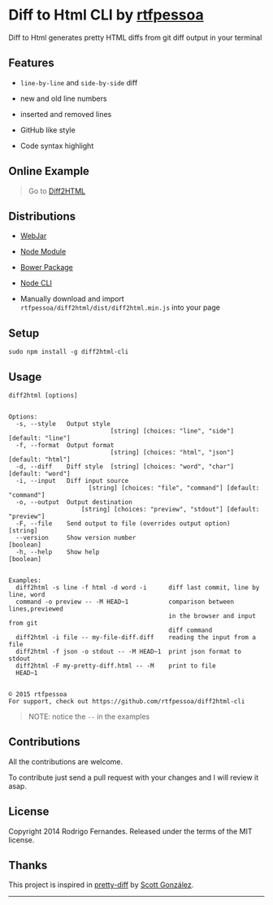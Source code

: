 # Diff to Html CLI by [rtfpessoa](https://github.com/rtfpessoa)

Diff to Html generates pretty HTML diffs from git diff output in your terminal

## Features

* `line-by-line` and `side-by-side` diff

* new and old line numbers

* inserted and removed lines

* GitHub like style

* Code syntax highlight

## Online Example

> Go to [Diff2HTML](http://rtfpessoa.github.io/diff2html/)

## Distributions

* [WebJar](http://www.webjars.org/)

* [Node Module](https://www.npmjs.org/package/diff2html)

* [Bower Package](http://bower.io/search/?q=diff2html)

* [Node CLI](https://www.npmjs.org/package/diff2html-cli)

* Manually download and import `rtfpessoa/diff2html/dist/diff2html.min.js` into your page

## Setup

    sudo npm install -g diff2html-cli

## Usage

    diff2html [options]


    Options:
      -s, --style   Output style
                                [string] [choices: "line", "side"] [default: "line"]
      -f, --format  Output format
                                [string] [choices: "html", "json"] [default: "html"]
      -d, --diff    Diff style  [string] [choices: "word", "char"] [default: "word"]
      -i, --input   Diff input source
                          [string] [choices: "file", "command"] [default: "command"]
      -o, --output  Output destination
                        [string] [choices: "preview", "stdout"] [default: "preview"]
      -F, --file    Send output to file (overrides output option)           [string]
      --version     Show version number                                    [boolean]
      -h, --help    Show help                                              [boolean]


    Examples:
      diff2html -s line -f html -d word -i      diff last commit, line by line, word
      command -o preview -- -M HEAD~1           comparison between lines,previewed
                                                in the browser and input from git
                                                diff command
      diff2html -i file -- my-file-diff.diff    reading the input from a file
      diff2html -f json -o stdout -- -M HEAD~1  print json format to stdout
      diff2html -F my-pretty-diff.html -- -M    print to file
      HEAD~1


    © 2015 rtfpessoa
    For support, check out https://github.com/rtfpessoa/diff2html-cli

> NOTE: notice the `--` in the examples

## Contributions

All the contributions are welcome.

To contribute just send a pull request with your changes and I will review it asap.

## License

Copyright 2014 Rodrigo Fernandes. Released under the terms of the MIT license.

## Thanks

This project is inspired in [pretty-diff](https://github.com/scottgonzalez/pretty-diff) by [Scott González](https://github.com/scottgonzalez).

---
